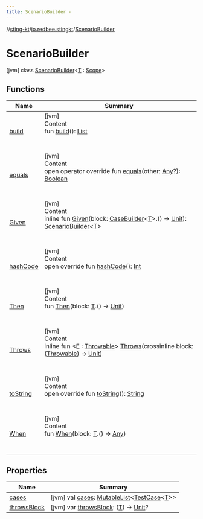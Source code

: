 ```yaml
---
title: ScenarioBuilder -
---
```

//[sting-kt](../../index.md)/[io.redbee.stingkt](../index.md)/[ScenarioBuilder](index.md)



# ScenarioBuilder  
 [jvm] class [ScenarioBuilder](index.md)<[T](index.md) : [Scope](../-scope/index.md)>   


## Functions  
  
|  Name|  Summary| 
|---|---|
| [build](build.md)| [jvm]  <br>Content  <br>fun [build](build.md)(): [List](https://kotlinlang.org/api/latest/jvm/stdlib/kotlin.collections/-list/index.html)<DynamicTest>  <br><br><br>
| [equals](../-case-builder/index.md#kotlin/Any/equals/#kotlin.Any?/PointingToDeclaration/)| [jvm]  <br>Content  <br>open operator override fun [equals](../-case-builder/index.md#kotlin/Any/equals/#kotlin.Any?/PointingToDeclaration/)(other: [Any](https://kotlinlang.org/api/latest/jvm/stdlib/kotlin/-any/index.html)?): [Boolean](https://kotlinlang.org/api/latest/jvm/stdlib/kotlin/-boolean/index.html)  <br><br><br>
| [Given](-given.md)| [jvm]  <br>Content  <br>inline fun [Given](-given.md)(block: [CaseBuilder](../-case-builder/index.md)<[T](index.md)>.() -> [Unit](https://kotlinlang.org/api/latest/jvm/stdlib/kotlin/-unit/index.html)): [ScenarioBuilder](index.md)<[T](index.md)>  <br><br><br>
| [hashCode](../-case-builder/index.md#kotlin/Any/hashCode/#/PointingToDeclaration/)| [jvm]  <br>Content  <br>open override fun [hashCode](../-case-builder/index.md#kotlin/Any/hashCode/#/PointingToDeclaration/)(): [Int](https://kotlinlang.org/api/latest/jvm/stdlib/kotlin/-int/index.html)  <br><br><br>
| [Then](-then.md)| [jvm]  <br>Content  <br>fun [Then](-then.md)(block: [T](index.md).() -> [Unit](https://kotlinlang.org/api/latest/jvm/stdlib/kotlin/-unit/index.html))  <br><br><br>
| [Throws](-throws.md)| [jvm]  <br>Content  <br>inline fun <[E](-throws.md) : [Throwable](https://kotlinlang.org/api/latest/jvm/stdlib/kotlin/-throwable/index.html)> [Throws](-throws.md)(crossinline block: ([Throwable](https://kotlinlang.org/api/latest/jvm/stdlib/kotlin/-throwable/index.html)) -> [Unit](https://kotlinlang.org/api/latest/jvm/stdlib/kotlin/-unit/index.html))  <br><br><br>
| [toString](../-case-builder/index.md#kotlin/Any/toString/#/PointingToDeclaration/)| [jvm]  <br>Content  <br>open override fun [toString](../-case-builder/index.md#kotlin/Any/toString/#/PointingToDeclaration/)(): [String](https://kotlinlang.org/api/latest/jvm/stdlib/kotlin/-string/index.html)  <br><br><br>
| [When](-when.md)| [jvm]  <br>Content  <br>fun [When](-when.md)(block: [T](index.md).() -> [Any](https://kotlinlang.org/api/latest/jvm/stdlib/kotlin/-any/index.html))  <br><br><br>


## Properties  
  
|  Name|  Summary| 
|---|---|
| [cases](index.md#io.redbee.stingkt/ScenarioBuilder/cases/#/PointingToDeclaration/)|  [jvm] val [cases](index.md#io.redbee.stingkt/ScenarioBuilder/cases/#/PointingToDeclaration/): [MutableList](https://kotlinlang.org/api/latest/jvm/stdlib/kotlin.collections/-mutable-list/index.html)<[TestCase](../-test-case/index.md)<[T](index.md)>>   <br>
| [throwsBlock](index.md#io.redbee.stingkt/ScenarioBuilder/throwsBlock/#/PointingToDeclaration/)|  [jvm] var [throwsBlock](index.md#io.redbee.stingkt/ScenarioBuilder/throwsBlock/#/PointingToDeclaration/): ([T](index.md)) -> [Unit](https://kotlinlang.org/api/latest/jvm/stdlib/kotlin/-unit/index.html)?   <br>

